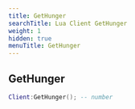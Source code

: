 ```yaml
---
title: GetHunger
searchTitle: Lua Client GetHunger
weight: 1
hidden: true
menuTitle: GetHunger
---
```

## GetHunger
```lua
Client:GetHunger(); -- number
```